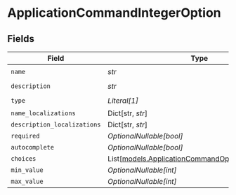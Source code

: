 # ApplicationCommandIntegerOption


## Fields

| Field                                                                                                    | Type                                                                                                     | Required                                                                                                 | Description                                                                                              |
| -------------------------------------------------------------------------------------------------------- | -------------------------------------------------------------------------------------------------------- | -------------------------------------------------------------------------------------------------------- | -------------------------------------------------------------------------------------------------------- |
| `name`                                                                                                   | *str*                                                                                                    | :heavy_check_mark:                                                                                       | N/A                                                                                                      |
| `description`                                                                                            | *str*                                                                                                    | :heavy_check_mark:                                                                                       | N/A                                                                                                      |
| `type`                                                                                                   | *Literal[1]*                                                                                             | :heavy_check_mark:                                                                                       | N/A                                                                                                      |
| `name_localizations`                                                                                     | Dict[str, *str*]                                                                                         | :heavy_minus_sign:                                                                                       | N/A                                                                                                      |
| `description_localizations`                                                                              | Dict[str, *str*]                                                                                         | :heavy_minus_sign:                                                                                       | N/A                                                                                                      |
| `required`                                                                                               | *OptionalNullable[bool]*                                                                                 | :heavy_minus_sign:                                                                                       | N/A                                                                                                      |
| `autocomplete`                                                                                           | *OptionalNullable[bool]*                                                                                 | :heavy_minus_sign:                                                                                       | N/A                                                                                                      |
| `choices`                                                                                                | List[[models.ApplicationCommandOptionIntegerChoice](../models/applicationcommandoptionintegerchoice.md)] | :heavy_minus_sign:                                                                                       | N/A                                                                                                      |
| `min_value`                                                                                              | *OptionalNullable[int]*                                                                                  | :heavy_minus_sign:                                                                                       | N/A                                                                                                      |
| `max_value`                                                                                              | *OptionalNullable[int]*                                                                                  | :heavy_minus_sign:                                                                                       | N/A                                                                                                      |